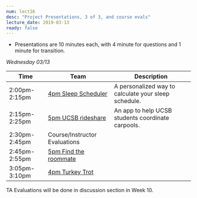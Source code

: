 ```yaml
---
num: lect16
desc: "Project Presentations, 3 of 3, and course evals"
lecture_date: 2019-03-13
ready: false
---
```



* Presentations are 10 minutes each, with 4 minute for questions and 1 minute for transition. 


*Wednesday 03/13*

| Time | Team | Description |
|-|-|-|
| 2:00pm-2:15pm | [4pm Sleep Scheduler](https://github.com/ucsb-cs48-w19/4pm-sleep-scheduler) | A personalized way to calculate your sleep schedule. |
| 2:15pm-2:25pm | [5pm UCSB rideshare](https://github.com/ucsb-cs48-w19/5pm-ucsb-rideshare) | An app to help UCSB students coordinate carpools. |
| 2:30pm-2:45pm | Course/Instructor Evaluations | |
| 2:45pm-2:55pm | [5pm Find the roommate](https://github.com/ucsb-cs48-w19/5pm-findtheroommate) | |
| 3:05pm-3:10pm | [4pm Turkey Trot](https://github.com/ucsb-cs48-w19/4pm-turkey-trot) | |

TA Evaluations will be done in discussion section in Week 10.

